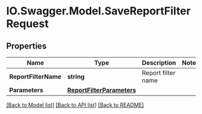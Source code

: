 # IO.Swagger.Model.SaveReportFilterRequest
## Properties

Name | Type | Description | Notes
------------ | ------------- | ------------- | -------------
**ReportFilterName** | **string** | Report filter name | 
**Parameters** | [**ReportFilterParameters**](ReportFilterParameters.md) |  | 

[[Back to Model list]](../README.md#documentation-for-models) [[Back to API list]](../README.md#documentation-for-api-endpoints) [[Back to README]](../README.md)

